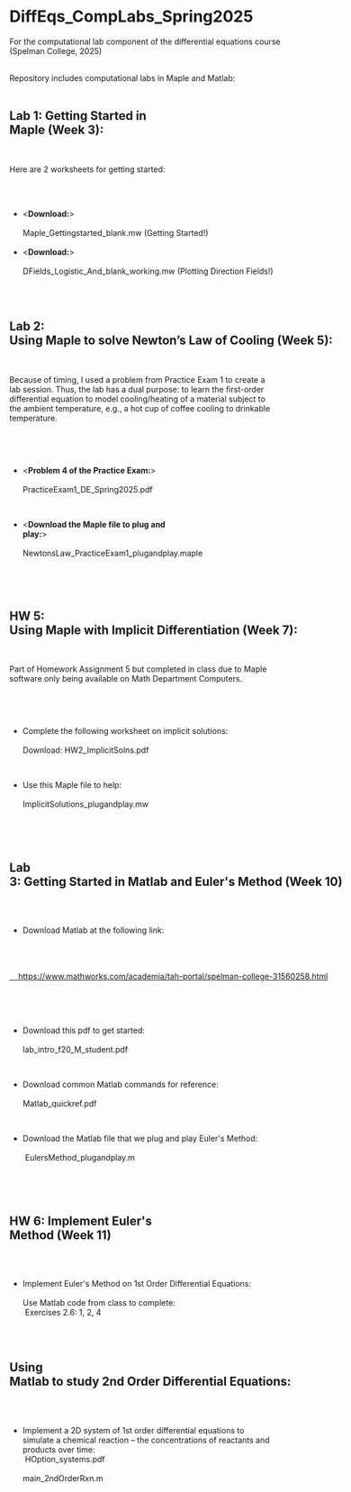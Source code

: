 # DiffEqs_CompLabs_Spring2025
For the computational lab component of the differential equations course (Spelman College, 2025)

<div style="white-space: pre">
Repository includes computational labs in Maple and Matlab:


## Lab 1: Getting Started in Maple (Week 3):

Here are 2 worksheets for getting started:
* <**Download:**> <br>
Maple_Gettingstarted_blank.mw (Getting Started!)
* <**Download:**> <br>
DFields_Logistic_And_blank_working.mw (Plotting Direction Fields!)

## Lab 2: Using Maple to solve Newton’s Law of Cooling (Week 5): ##

Because of timing, I used a problem from Practice Exam 1 to create a lab session. Thus, the lab has a dual purpose: to learn the first-order differential equation to model cooling/heating of a material subject to the ambient temperature, e.g., a hot cup of coffee cooling to drinkable temperature.

* <**Problem 4 of the Practice Exam:**> <br>
PracticeExam1_DE_Spring2025.pdf

* <**Download the Maple file to plug and play:**> <br>
NewtonsLaw_PracticeExam1_plugandplay.maple


## HW 5: Using Maple with Implicit Differentiation (Week 7):

Part of Homework Assignment 5 but completed in class due to Maple software only being available on Math Department Computers.

* Complete the following worksheet on implicit solutions: <br>
Download: HW2_ImplicitSolns.pdf

* Use this Maple file to help: <br>
ImplicitSolutions_plugandplay.mw



## Lab 3: Getting Started in Matlab and Euler's Method (Week 10)

* Download Matlab at the following link:
<a href="#" target="_blank" rel="noopener noreferrer">
	https://www.mathworks.com/academia/tah-portal/spelman-college-31560258.html
</a>



* Download this pdf to get started: <br>
	lab_intro_f20_M_student.pdf


* Download common Matlab commands for reference: <br>
	Matlab_quickref.pdf


* Download the Matlab file that we plug and play Euler's Method: <br>
	EulersMethod_plugandplay.m



## HW 6: Implement Euler's Method (Week 11)

* Implement Euler's Method on 1st Order Differential Equations: <br>
Use Matlab code from class to complete: <br>
Exercises 2.6: 1, 2, 4


## Using Matlab to study 2nd Order Differential Equations:

* Implement a 2D system of 1st order differential equations to simulate a chemical reaction – the concentrations of reactants and products over time: <br>
	HOption_systems.pdf <br>
	main_2ndOrderRxn.m


</div>
